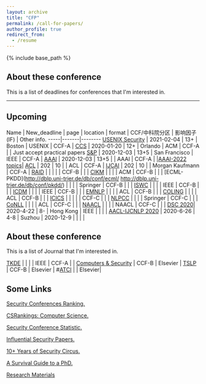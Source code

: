 ```yaml
---
layout: archive
title: "CFP"
permalink: /call-for-papers/
author_profile: true
redirect_from:
  - /resume
---
```


{% include base_path %}

## About these conference

This is a list of deadlines for conferences that I'm interested in.

---

## Upcoming

Name | New_deadline | page | location | format | CCF/中科院分区 | 影响因子(IF) | Other info.
-----|-------|--------
[USENIX Security](https://www.usenix.org/conferences/byname/108) | 2021-02-04 | 13+ | Boston | USENIX | CCF-A | 
[CCS](https://www.sigsac.org/ccs/CCS2020/) | 2020-01-20  | 12+ | Orlando | ACM | CCF-A | | Just accept practical papers
[S&P](http://www.ieee-security.org/TC/SP2021/) | 2020-12-03  | 13+5 | San Francisco | IEEE | CCF-A | 
[AAAI](http://dblp.uni-trier.de/db/conf/aaai/) | 2020-12-03  | 13+5 |   | AAAI | CCF-A | |[AAAI-2022 topics](https://aaai.org/Conferences/AAAI-22/ws22workshops/)| 
[ACL](http://dblp.uni-trier.de/db/conf/acl/) | 202  | 10 |   | ACL | CCF-A | 
[IJCAI](http://dblp.uni-trier.de/db/conf/ijcai/) | 202  | 10 |   | Morgan Kaufmann | CCF-A | 
[RAID](http://dblp.uni-trier.de/db/conf/raid/) | | | | | CCF-B | | |
[CIKM](http://dblp.uni-trier.de/db/conf/cikm/) | | | | ACM | CCF-B | | |
[ECML-PKDD](http://dblp.uni-trier.de/db/conf/ecml/ http://dblp.uni-trier.de/db/conf/pkdd/)  | | | | Springer | CCF-B | | |
[ISWC](http://dblp.uni-trier.de/db/conf/semweb/)  | | | | IEEE | CCF-B | |  |
[ICDM](http://dblp.uni-trier.de/db/conf/icdm/) | | | | IEEE | CCF-B | |  |
[EMNLP](http://dblp.uni-trier.de/db/conf/emnlp/) | | | | ACL | CCF-B | |  |
[COLING](http://dblp.uni-trier.de/db/conf/coling/) | | | | ACL | CCF-B | |  |
[ICICS](http://dblp.uni-trier.de/db/conf/icics/)  | | | | | CCF-C | | |
[NLPCC](https://dblp.uni-trier.de/db/conf/nlpcc/) | | | | Springer | CCF-C | |  |
[CoNLL](http://dblp.uni-trier.de/db/conf/conll) | | | | ACL | CCF-C | |  |
[NAACL](http://dblp.uni-trier.de/db/conf/naacl/) | | | | NAACL | CCF-C | |  |
[DSC 2020](https://www4.comp.polyu.edu.hk/~icdsc2020/CFP.html)| 2020-4-22 | 8- | Hong Kong | IEEE | | | |
[AACL-IJCNLP 2020](http://aacl2020.org/) | 2020-6-26 | 4-8 | Suzhou | 2020-12-9 | | | |



## About these conference

This is a list of Journal that I'm interested in.

[TKDE](http://dblp.uni-trier.de/db/journals/tkde/)  |   |  |  | IEEE | CCF-A | | 
[Computers & Security](http://dblp.uni-trier.de/db/journals/compsec/) | CCF-B | Elsevier | 
[TSLP](http://dblp.uni-trier.de/db/journals/tslp/) | CCF-B | Elsevier | 
#[ATCI]() |  | Elsevier| 

## Some Links
[Security Conferences Ranking.](http://jianying.space/conference-ranking.html)

[CSRankings: Computer Science.](http://csrankings.org/#/index?all&us)

[Security Conference Statistic.](https://people.engr.tamu.edu/guofei/sec_conf_stat.htm)

[Influential Security Papers.](https://www.sec.cs.tu-bs.de/~konrieck/topnotch/)

[10+ Years of Security Circus.](http://s3.eurecom.fr/~balzarot/notes/top4_v1/)

[A Survival Guide to a PhD.](http://karpathy.github.io/2016/09/07/phd/)

[Research Materials](https://github.com/secdr/research-method)

